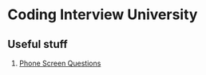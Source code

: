 # Coding Interview University


## Useful stuff
1. [Phone Screen Questions](http://sites.google.com/site/steveyegge2/five-essential-phone-screen-questions)
